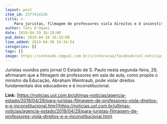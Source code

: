 ```yaml
---
layout: post
item_id: 2577414126
title: >-
    Para juristas, filmagem de professores viola direitos e é inconstitucional
author: Tatu D'Oquei
date: 2019-04-29 16:19:00
pub_date: 2019-04-29 16:19:00
time_added: 2019-04-30 19:34:34
categories: []
tags: []
image: https://conteudo.imguol.com.br/c/interacao/facebook/uol-noticias-600px.jpg
---
```


Juristas ouvidos pelo jornal O Estado de S. Paulo nesta segunda-feira, 29, afirmaram que a filmagem de professores em sala de aula, como propôs o ministro da Educação, Abraham Weintraub, pode violar direitos fundamentais dos educadores e é inconstitucional.

**Link:** [https://noticias.uol.com.br/ultimas-noticias/agencia-estado/2019/04/29/para-juristas-filmagem-de-professores-viola-direitos-e-e-inconstitucional.htm](https://noticias.uol.com.br/ultimas-noticias/agencia-estado/2019/04/29/para-juristas-filmagem-de-professores-viola-direitos-e-e-inconstitucional.htm)

